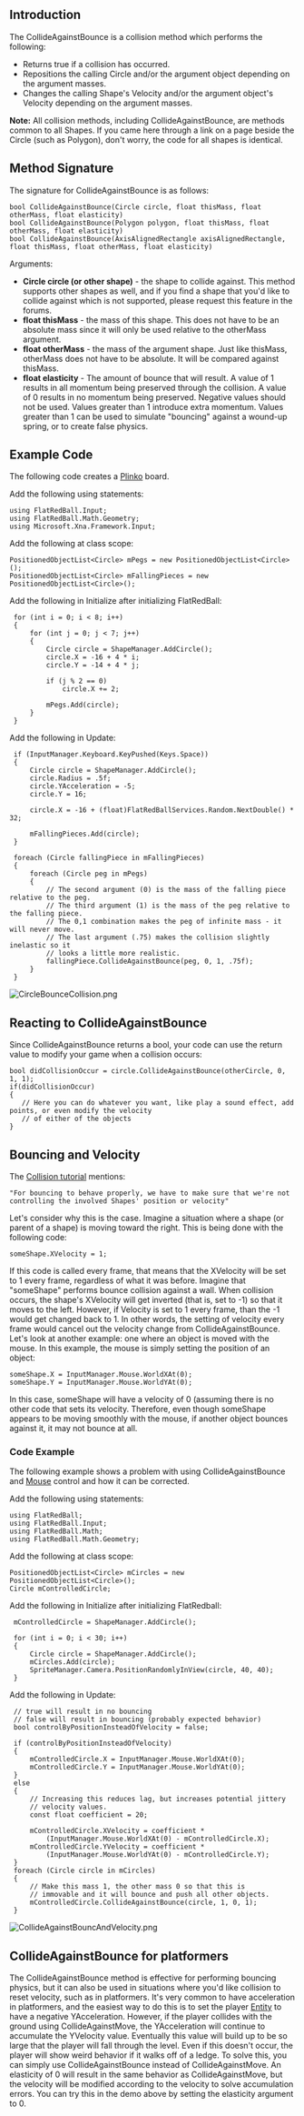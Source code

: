 ## Introduction

The CollideAgainstBounce is a collision method which performs the following:

-   Returns true if a collision has occurred.
-   Repositions the calling Circle and/or the argument object depending on the argument masses.
-   Changes the calling Shape's Velocity and/or the argument object's Velocity depending on the argument masses.

**Note:** All collision methods, including CollideAgainstBounce, are methods common to all Shapes. If you came here through a link on a page beside the Circle (such as Polygon), don't worry, the code for all shapes is identical.

## Method Signature

The signature for CollideAgainstBounce is as follows:

    bool CollideAgainstBounce(Circle circle, float thisMass, float otherMass, float elasticity)
    bool CollideAgainstBounce(Polygon polygon, float thisMass, float otherMass, float elasticity)
    bool CollideAgainstBounce(AxisAlignedRectangle axisAlignedRectangle, float thisMass, float otherMass, float elasticity)

Arguments:

-   **Circle circle (or other shape)** - the shape to collide against. This method supports other shapes as well, and if you find a shape that you'd like to collide against which is not supported, please request this feature in the forums.
-   **float thisMass** - the mass of this shape. This does not have to be an absolute mass since it will only be used relative to the otherMass argument.
-   **float otherMass** - the mass of the argument shape. Just like thisMass, otherMass does not have to be absolute. It will be compared against thisMass.
-   **float elasticity** - The amount of bounce that will result. A value of 1 results in all momentum being preserved through the collision. A value of 0 results in no momentum being preserved. Negative values should not be used. Values greater than 1 introduce extra momentum. Values greater than 1 can be used to simulate "bouncing" against a wound-up spring, or to create false physics.

## Example Code

The following code creates a [Plinko](http://en.wikipedia.org/wiki/Plinko) board.

Add the following using statements:

    using FlatRedBall.Input;
    using FlatRedBall.Math.Geometry;
    using Microsoft.Xna.Framework.Input;

Add the following at class scope:

    PositionedObjectList<Circle> mPegs = new PositionedObjectList<Circle>();
    PositionedObjectList<Circle> mFallingPieces = new PositionedObjectList<Circle>();

Add the following in Initialize after initializing FlatRedBall:

     for (int i = 0; i < 8; i++)
     {
         for (int j = 0; j < 7; j++)
         {
             Circle circle = ShapeManager.AddCircle();
             circle.X = -16 + 4 * i;
             circle.Y = -14 + 4 * j;

             if (j % 2 == 0)
                 circle.X += 2;

             mPegs.Add(circle);
         }
     }

Add the following in Update:

     if (InputManager.Keyboard.KeyPushed(Keys.Space))
     {
         Circle circle = ShapeManager.AddCircle();
         circle.Radius = .5f;
         circle.YAcceleration = -5;
         circle.Y = 16;

         circle.X = -16 + (float)FlatRedBallServices.Random.NextDouble() * 32;

         mFallingPieces.Add(circle);
     }

     foreach (Circle fallingPiece in mFallingPieces)
     {
         foreach (Circle peg in mPegs)
         {
             // The second argument (0) is the mass of the falling piece relative to the peg.
             // The third argument (1) is the mass of the peg relative to the falling piece.
             // The 0,1 combination makes the peg of infinite mass - it will never move.
             // The last argument (.75) makes the collision slightly inelastic so it
             // looks a little more realistic.
             fallingPiece.CollideAgainstBounce(peg, 0, 1, .75f);
         }
     }

![CircleBounceCollision.png](/media/migrated_media-CircleBounceCollision.png)

## Reacting to CollideAgainstBounce

Since CollideAgainstBounce returns a bool, your code can use the return value to modify your game when a collision occurs:

    bool didCollisionOccur = circle.CollideAgainstBounce(otherCircle, 0, 1, 1);
    if(didCollisionOccur)
    {
       // Here you can do whatever you want, like play a sound effect, add points, or even modify the velocity
       // of either of the objects
    }

## Bouncing and Velocity

The [Collision tutorial](/frb/docs/index.php?title=Tutorials:Introduction_to_Collision.md "Tutorials:Introduction to Collision") mentions:

    "For bouncing to behave properly, we have to make sure that we're not controlling the involved Shapes' position or velocity"

Let's consider why this is the case. Imagine a situation where a shape (or parent of a shape) is moving toward the right. This is being done with the following code:

    someShape.XVelocity = 1;

If this code is called every frame, that means that the XVelocity will be set to 1 every frame, regardless of what it was before. Imagine that "someShape" performs bounce collision against a wall. When collision occurs, the shape's XVelocity will get inverted (that is, set to -1) so that it moves to the left. However, if Velocity is set to 1 every frame, than the -1 would get changed back to 1. In other words, the setting of velocity every frame would cancel out the velocity change from CollideAgainstBounce. Let's look at another example: one where an object is moved with the mouse. In this example, the mouse is simply setting the position of an object:

    someShape.X = InputManager.Mouse.WorldXAt(0);
    someShape.Y = InputManager.Mouse.WorldYAt(0);

In this case, someShape will have a velocity of 0 (assuming there is no other code that sets its velocity. Therefore, even though someShape appears to be moving smoothly with the mouse, if another object bounces against it, it may not bounce at all.

### Code Example

The following example shows a problem with using CollideAgainstBounce and [Mouse](/frb/docs/index.php?title=FlatRedBall.Input.Mouse.md "FlatRedBall.Input.Mouse") control and how it can be corrected.

Add the following using statements:

    using FlatRedBall;
    using FlatRedBall.Input;
    using FlatRedBall.Math;
    using FlatRedBall.Math.Geometry;

Add the following at class scope:

    PositionedObjectList<Circle> mCircles = new PositionedObjectList<Circle>();
    Circle mControlledCircle;

Add the following in Initialize after initializing FlatRedball:

     mControlledCircle = ShapeManager.AddCircle();

     for (int i = 0; i < 30; i++)
     {
         Circle circle = ShapeManager.AddCircle();
         mCircles.Add(circle);
         SpriteManager.Camera.PositionRandomlyInView(circle, 40, 40);
     }

Add the following in Update:

     // true will result in no bouncing
     // false will result in bouncing (probably expected behavior)
     bool controlByPositionInsteadOfVelocity = false;

     if (controlByPositionInsteadOfVelocity)
     {
         mControlledCircle.X = InputManager.Mouse.WorldXAt(0);
         mControlledCircle.Y = InputManager.Mouse.WorldYAt(0);
     }
     else
     {
         // Increasing this reduces lag, but increases potential jittery
         // velocity values.
         const float coefficient = 20;

         mControlledCircle.XVelocity = coefficient * 
             (InputManager.Mouse.WorldXAt(0) - mControlledCircle.X);
         mControlledCircle.YVelocity = coefficient *
             (InputManager.Mouse.WorldYAt(0) - mControlledCircle.Y);
     }
     foreach (Circle circle in mCircles)
     {
         // Make this mass 1, the other mass 0 so that this is
         // immovable and it will bounce and push all other objects.
         mControlledCircle.CollideAgainstBounce(circle, 1, 0, 1);
     }

![CollideAgainstBouncAndVelocity.png](/media/migrated_media-CollideAgainstBouncAndVelocity.png)

## CollideAgainstBounce for platformers

The CollideAgainstBounce method is effective for performing bouncing physics, but it can also be used in situations where you'd like collision to reset velocity, such as in platformers. It's very common to have acceleration in platformers, and the easiest way to do this is to set the player [Entity](/frb/docs/index.php?title=Entity.md "Entity") to have a negative YAcceleration. However, if the player collides with the ground using CollideAgainstMove, the YAcceleration will continue to accumulate the YVelocity value. Eventually this value will build up to be so large that the player will fall through the level. Even if this doesn't occur, the player will show weird behavior if it walks off of a ledge. To solve this, you can simply use CollideAgainstBounce instead of CollideAgainstMove. An elasticity of 0 will result in the same behavior as CollideAgainstMove, but the velocity will be modified according to the velocity to solve accumulation errors. You can try this in the demo above by setting the elasticity argument to 0.
